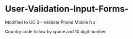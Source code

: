 # User-Validation-Input-Forms-

Modified to UC 3 - Validate Phone Mobile No

Country code follow by space and 10 digit number
